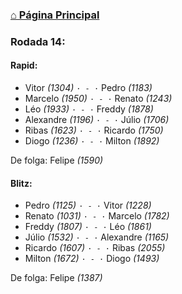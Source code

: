 ### [⌂ Página Principal](https://grupo-de-xadrez.github.io/)

### Rodada 14:

#### Rapid:

* Vitor *(1304)* `· - ·` Pedro *(1183)*  
* Marcelo *(1950)* `· - ·` Renato *(1243)*  
* Léo *(1933)* `· - ·` Freddy *(1878)*  
* Alexandre *(1196)* `· - ·` Júlio *(1706)*  
* Ribas *(1623)* `· - ·` Ricardo *(1750)*  
* Diogo *(1236)* `· - ·` Milton *(1892)*  

De folga: Felipe *(1590)*

#### Blitz:

* Pedro *(1125)* `· - ·` Vitor *(1228)*  
* Renato *(1031)* `· - ·` Marcelo *(1782)*  
* Freddy *(1807)* `· - ·` Léo *(1861)*  
* Júlio *(1532)* `· - ·` Alexandre *(1165)*  
* Ricardo *(1607)* `· - ·` Ribas *(2055)*  
* Milton *(1672)* `· - ·` Diogo *(1493)*  

De folga: Felipe *(1387)*

